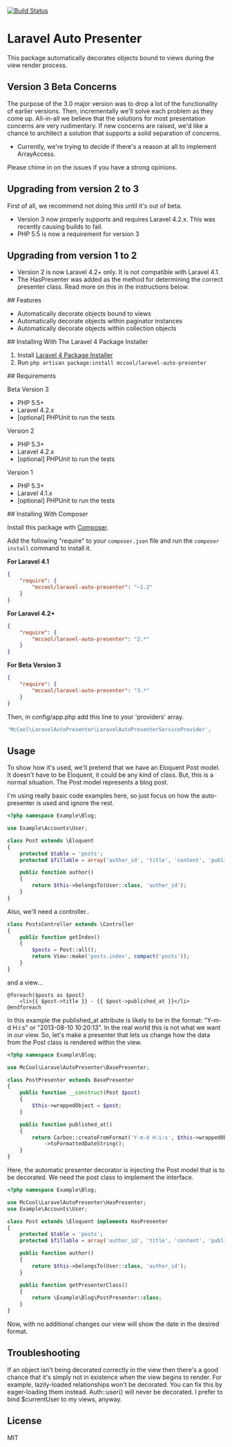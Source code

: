 [![Build Status](https://travis-ci.org/ShawnMcCool/laravel-auto-presenter.svg?branch=master)](https://travis-ci.org/ShawnMcCool/laravel-auto-presenter)

# Laravel Auto Presenter

This package automatically decorates objects bound to views during the view render process.

## Version 3 Beta Concerns

The purpose of the 3.0 major version was to drop a lot of the functionality of earlier versions. Then, incrementally we'll solve each problem as they come up. All-in-all we believe that the solutions for most presentation concerns are very rudimentary. If new concerns are raised, we'd like a chance to architect a solution that supports a solid separation of concerns.

- Currently, we're trying to decide if there's a reason at all to implement ArrayAccess.

Please chime in on the issues if you have a strong opinions.

## Upgrading from version 2 to 3

First of all, we recommend not doing this until it's out of beta.

* Version 3 now properly supports and requires Laravel 4.2.x. This was recently causing builds to fail.
* PHP 5.5 is now a requirement for version 3

## Upgrading from version 1 to 2

* Version 2 is now Laravel 4.2+ only. It is not compatible with Laravel 4.1.
* The HasPresenter was added as the method for determining the correct presenter class. Read more on this in the instructions below.

<a name="features"/>
## Features

- Automatically decorate objects bound to views
- Automatically decorate objects within paginator instances
- Automatically decorate objects within collection objects

<a name="install-laravel-package-installer"/>
## Installing With The Laravel 4 Package Installer

1. Install [Laravel 4 Package Installer](https://github.com/rtablada/package-installer)
2. Run `php artisan package:install mccool/laravel-auto-presenter`

<a name="requirements"/>
## Requirements

Beta Version 3

- PHP 5.5+
- Laravel 4.2.x
- [optional] PHPUnit to run the tests

Version 2

- PHP 5.3+
- Laravel 4.2.x
- [optional] PHPUnit to run the tests

Version 1

- PHP 5.3+
- Laravel 4.1.x
- [optional] PHPUnit to run the tests

<a name="install-composer"/>
## Installing With Composer

Install this package with [Composer](http://getcomposer.org/).

Add the following "require" to your `composer.json` file and run the `composer install` command to install it.

**For Laravel 4.1**

```json
{
    "require": {
        "mccool/laravel-auto-presenter": "~1.2"
    }
}
```

**For Laravel 4.2+**

```json
{
    "require": {
        "mccool/laravel-auto-presenter": "2.*"
    }
}
```

**For Beta Version 3**

```json
{
    "require": {
        "mccool/laravel-auto-presenter": "3.*"
    }
}
```

Then, in config/app.php add this line to your 'providers' array.

```php
'McCool\LaravelAutoPresenter\LaravelAutoPresenterServiceProvider',
```

## Usage

To show how it's used, we'll pretend that we have an Eloquent Post model. It doesn't have to be Eloquent, it could be any kind of class. But, this is a normal situation. The Post model represents a blog post.

I'm using really basic code examples here, so just focus on how the auto-presenter is used and ignore the rest.

```php
<?php namespace Example\Blog;

use Example\Accounts\User;

class Post extends \Eloquent
{
    protected $table = 'posts';
    protected $fillable = array('author_id', 'title', 'content', 'published_at');

    public function author()
    {
        return $this->belongsTo(User::class, 'author_id');
    }
}
```

Also, we'll need a controller..

```php
class PostsController extends \Controller
{
    public function getIndex()
    {
        $posts = Post::all();
        return View::make('posts.index', compact('posts'));
    }
}
```

and a view...

```twig
@foreach($posts as $post)
    <li>{{ $post->title }} - {{ $post->published_at }}</li>
@endforeach
```

In this example the published_at attribute is likely to be in the format: "Y-m-d H:i:s" or "2013-08-10 10:20:13". In the real world this is not what we want in our view. So, let's make a presenter that lets us change how the data from the Post class is rendered within the view.

```php
<?php namespace Example\Blog;

use McCool\LaravelAutoPresenter\BasePresenter;

class PostPresenter extends BasePresenter
{
    public function __construct(Post $post)
    {
        $this->wrappedObject = $post;
    }

    public function published_at()
    {
        return Carbon::createFromFormat('Y-m-d H:i:s', $this->wrappedObject->published_at, 'Europe/Berlin')
            ->toFormattedDateString();
    }
}
```

Here, the automatic presenter decorator is injecting the Post model that is to be decorated. We need the post class to implement the interface.

```php
<?php namespace Example\Blog;

use McCool\LaravelAutoPresenter\HasPresenter;
use Example\Accounts\User;

class Post extends \Eloquent implements HasPresenter
{
    protected $table = 'posts';
    protected $fillable = array('author_id', 'title', 'content', 'published_at');

    public function author()
    {
        return $this->belongsTo(User::class, 'author_id');
    }

    public function getPresenterClass()
    {
        return \Example\Blog\PostPresenter::class;
    }
}
```

Now, with no additional changes our view will show the date in the desired format.

## Troubleshooting

If an object isn't being decorated correctly in the view then there's a good chance that it's simply not in existence when the view begins to render. For example, lazily-loaded relationships won't be decorated. You can fix this by eager-loading them instead. Auth::user() will never be decorated. I prefer to bind $currentUser to my views, anyway.

## License

MIT
